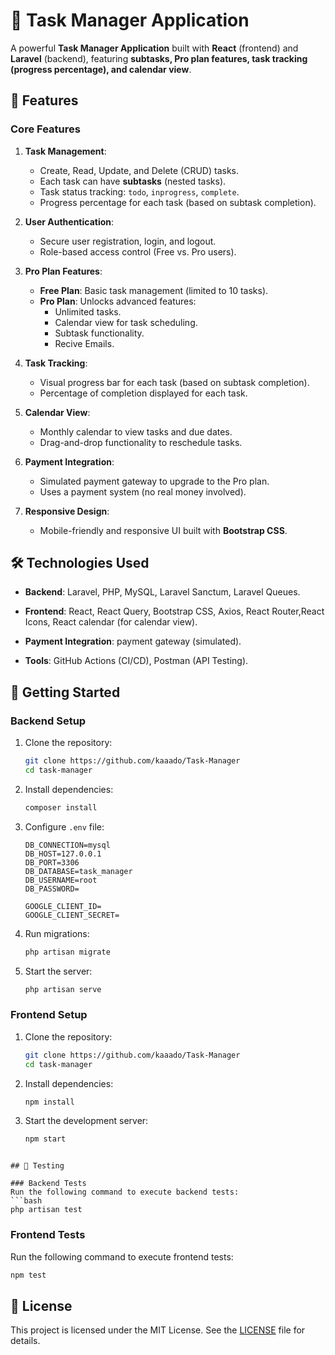 # 📌 Task Manager Application

A powerful **Task Manager Application** built with **React** (frontend) and **Laravel** (backend), featuring **subtasks, Pro plan features, task tracking (progress percentage), and calendar view**.

## 🚀 Features

### Core Features
1. **Task Management**:
   - Create, Read, Update, and Delete (CRUD) tasks.
   - Each task can have **subtasks** (nested tasks).
   - Task status tracking: `todo`, `inprogress`, `complete`.
   - Progress percentage for each task (based on subtask completion).

2. **User Authentication**:
   - Secure user registration, login, and logout.
   - Role-based access control (Free vs. Pro users).

3. **Pro Plan Features**:
   - **Free Plan**: Basic task management (limited to 10 tasks).
   - **Pro Plan**: Unlocks advanced features:
     - Unlimited tasks.
     - Calendar view for task scheduling.
     - Subtask functionality.
     - Recive Emails.

4. **Task Tracking**:
   - Visual progress bar for each task (based on subtask completion).
   - Percentage of completion displayed for each task.

5. **Calendar View**:
   - Monthly calendar to view tasks and due dates.
   - Drag-and-drop functionality to reschedule tasks.

6. **Payment Integration**:
   - Simulated payment gateway to upgrade to the Pro plan.
   - Uses a payment system (no real money involved).

7. **Responsive Design**:
   - Mobile-friendly and responsive UI built with **Bootstrap CSS**.

## 🛠️ Technologies Used

- **Backend**: Laravel, PHP, MySQL, Laravel Sanctum, Laravel Queues.
- **Frontend**: React, React Query, Bootstrap CSS, Axios, React Router,React Icons, React calendar (for calendar view).
- **Payment Integration**:  payment gateway (simulated).

- **Tools**: GitHub Actions (CI/CD), Postman (API Testing).


## 🚀 Getting Started



### Backend Setup
1. Clone the repository:
   ```bash
   git clone https://github.com/kaaado/Task-Manager
   cd task-manager
   ```
2. Install dependencies:
   ```bash
   composer install
   ```
3. Configure `.env` file:
   ```env
   DB_CONNECTION=mysql
   DB_HOST=127.0.0.1
   DB_PORT=3306
   DB_DATABASE=task_manager
   DB_USERNAME=root
   DB_PASSWORD=
   
   GOOGLE_CLIENT_ID=
   GOOGLE_CLIENT_SECRET=
   ```
4. Run migrations:
   ```bash
   php artisan migrate
   ```
5. Start the server:
   ```bash
   php artisan serve
   ```

### Frontend Setup
1. Clone the repository:
   ```bash
   git clone https://github.com/kaaado/Task-Manager
   cd task-manager
   ```
2. Install dependencies:
   ```bash
   npm install
   ```
3. Start the development server:
   ```bash
   npm start
   ```
```

## 🧪 Testing

### Backend Tests
Run the following command to execute backend tests:
```bash
php artisan test
```

### Frontend Tests
Run the following command to execute frontend tests:
```bash
npm test
```


## 📜 License

This project is licensed under the MIT License. See the [LICENSE](LICENSE) file for details.


